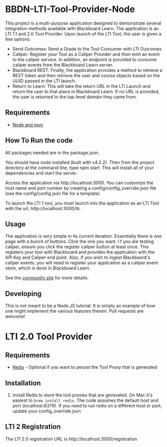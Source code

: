 

# BBDN-LTI-Tool-Provider-Node
This project is a multi-purpose application designed to demonstrate several integration methods available with Blackboard Learn. The application is an LTI 1.1 and 2.0 Tool Provider.
Upon launch of the LTI Tool, the user is given a few options:

- Send Outcomes: Send a Grade to the Tool Consumer with LTI Outcomes
- Caliper: Register your Tool as a Caliper Provider and then emit an event to the caliper service. In addition, an endpoint is provided to consume caliper events from the Blackboard Learn server.
- Blackboard REST: Finally, the application provides a method to retrieve a REST token and then retrieve the user and course objects based on the UUID passed in the LTI launch.
- Return to Learn: This will take the return URL in the LTI Launch and return the user to that place in Blackboard Learn. If no URL is provided, the user is returned to the top-level domain they came from.

## Requirements
- [Node and npm](http://nodejs.org)

## How To Run the code
All packages needed are in the package.json. 

You should have node installed (built with v4.2.2). Then from the project directory at the command line, type npm start. This will install all of your dependencies and start the server.

Access the application via http://localhost:3000. You can customize the host name and port number by creating a config/config_override.json file (see the config/config.json file for a template)

To launch the LTI 1 tool, you must launch into the application as an LTI Tool with the url, http://localhost:3000/lti.

## Usage
The application is very simple in its current iteration. Essentially there is one page with a bunch of buttons. Click the one you want. I
f you are testing caliper, ensure you click the register caliper button at least once. This registers your tool with Blackboard and provides the application with the API Key and Caliper end point.
Also, if you wish to ingest Blackbaord's caliper events, you will need to register your application as a caliper event store, which is done in Blackboard Learn.

See the <a href="https://community.blackboard.com/community/developers/standards" target="_blank">community site</a> for more details.


## Developing
This is not meant to be a Node.JS tutorial. It is simply an example of how one might implement the various features therein. Pull requests are welcome!


# LTI 2.0 Tool Provider

## Requirements

- [Redis](http:redis.io) - Optional if you want to persist the Tool Proxy that is generated

## Installation

1. Install Redis to store the tool proxies that are generated. On Mac it's easiest to `brew install redis`. The code assumes the default
host and port (localhost:6379). If you need to run redis on a different host or port, update your config_override.json

## LTI 2 Registration

The LTI 2.0 registration URL is http://localhost:3000/registration

